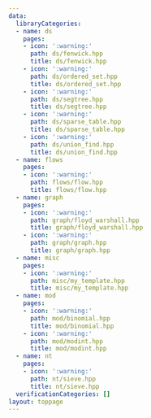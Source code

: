 ```yaml
---
data:
  libraryCategories:
  - name: ds
    pages:
    - icon: ':warning:'
      path: ds/fenwick.hpp
      title: ds/fenwick.hpp
    - icon: ':warning:'
      path: ds/ordered_set.hpp
      title: ds/ordered_set.hpp
    - icon: ':warning:'
      path: ds/segtree.hpp
      title: ds/segtree.hpp
    - icon: ':warning:'
      path: ds/sparse_table.hpp
      title: ds/sparse_table.hpp
    - icon: ':warning:'
      path: ds/union_find.hpp
      title: ds/union_find.hpp
  - name: flows
    pages:
    - icon: ':warning:'
      path: flows/flow.hpp
      title: flows/flow.hpp
  - name: graph
    pages:
    - icon: ':warning:'
      path: graph/floyd_warshall.hpp
      title: graph/floyd_warshall.hpp
    - icon: ':warning:'
      path: graph/graph.hpp
      title: graph/graph.hpp
  - name: misc
    pages:
    - icon: ':warning:'
      path: misc/my_template.hpp
      title: misc/my_template.hpp
  - name: mod
    pages:
    - icon: ':warning:'
      path: mod/binomial.hpp
      title: mod/binomial.hpp
    - icon: ':warning:'
      path: mod/modint.hpp
      title: mod/modint.hpp
  - name: nt
    pages:
    - icon: ':warning:'
      path: nt/sieve.hpp
      title: nt/sieve.hpp
  verificationCategories: []
layout: toppage
---
```

